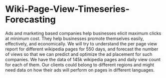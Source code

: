 # Wiki-Page-View-Timeseries-Forecasting

Ads and marketing based companies help businesses elicit maximum clicks at minimum cost. They help businesses promote themselves easily, effectively, and economically. We will try to understand the per page view report for different wikipedia pages for 550 days, and forecast the number of views so that we can predict and optimize the ad placement for such companies. We have the data of 145k wikipedia pages and daily view count for each of them. Our clients could belong to different regions and might need data on how their ads will perform on pages in different languages.
